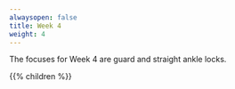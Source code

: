 ```yaml
---
alwaysopen: false
title: Week 4
weight: 4
---
```


The focuses for Week 4 are guard and straight ankle locks.

{{% children %}}